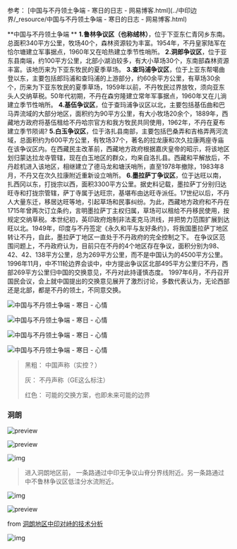 参考： [中国与不丹领土争端 - 寒日的日志 - 网易博客.html](../中印边界/_resource/中国与不丹领土争端 - 寒日的日志 - 网易博客.html)

**中国与不丹领土争端
**    **1.鲁林争议区（也称绒林）**，位于下亚东仁青冈乡东南。总面积340平方公里，牧场40个，森林资源较为丰富。1954年，不丹皇家陆军在恰尔塘建立军事据点，1960年又在哈热建立季节性哨所。
    **2.洞郎争议区**，位于亚东县南端，约100平方公里，北部小湖泊较多，有大小草场30个，东南部森林资源丰富。该地历来为下亚东牧民的夏季草场。
    **3.查玛浦争议区**，位于上亚东帮噶曲登以东，主要包括郎玛浦和查玛浦的上游部分，约60余平方公里，有草场30余个，历来为下亚东牧民的夏季草场，1959年以前，不丹牧民过界放牧，须向亚东头人交纳草税。50年代初期，不丹在森穷隆建立常年军事据点，1960年又在儿淌建立季节性哨所。
    **4.基伍争议区**，位于查玛浦争议区以北，主要包括基伍曲和巴马弄流域的大部分地区，面积约为90平方公里，有大小牧场20余个，1889年，西藏地方政府将基伍租给不丹哈宗官方和我方牧民共同使用，1962年，不丹在夏布建立季节陨谒?
    **5.白玉争议区**，位于洛扎县南部，主要包括巴桑弄和吉格弄两河流域，总面积约为600平方公里，有牧场37个，著名的拉龙康和次久拉康两座寺庙在该争议区内。在西藏民主改革前，西藏地方政府根据嘉庆皇帝的昭示，将该地区划归蒙达拉龙寺管辖，现在白玉地区的群众，均来自洛扎县。西藏和平解放后，不丹趁机进入该地区，相继建立了德马龙和塘沃哨所，直至1978年撤除，1983年8月，不丹又在次久拉康附近重新设立哨所。
    **6.墨拉萨丁争议区**，位于达旺以南，扎西冈以东，打拢宗以西，面积3300平方公里。据史料记载，墨拉萨丁分别归达旺寺和打拢宗管辖，萨丁寺属于达旺宗，基堪布由达旺寺派任。17世纪以后，不丹人大量东迁，移居达旺等地，引起草场和民事纠纷。为此，西藏地方政府和不丹在1715年曾两次订立条约，言明墨拉萨丁主权归属，草场可以租给不丹移民使用，按规定交纳草税。本世纪初，英印政府炮制非法麦克马洪线，并把势力范围扩展到达旺以北。1949年，印度与不丹签定《永久和平与友好条约》，将我国墨拉萨丁地区转让不丹，自此，墨拉萨丁地区一直处于不丹政府的完全控制之下。
    在争议区范围问题上，不丹政府认为，目前只在不丹的4个地区存在争议，面积分别为98、42、42、138平方公里，总为269平方公里，而不是中国认为的4500平方公里。1996年11月，中不11轮边界会谈中，中方提出争议区北部495平方公里归不丹，西部269平方公里归中国的交换意见，不丹对此持谨慎态度。 1997年6月，不丹召开国民会议，会上就中国提出的交换意见展开了激烈讨论，多数代表认为，无论西部还是北部，都是不丹的领土，不同意交换。

![中国与不丹领土争端 - 寒日 - 心情](_pics/中不边界_yonka/65020719637188682.jpg)

![中国与不丹领土争端 - 寒日 - 心情](_pics/中不边界_yonka/1154610354484137221.jpg)



![中国与不丹领土争端 - 寒日 - 心情](_pics/中不边界_yonka/710724316194649851.jpg)





![中国与不丹领土争端 - 寒日 - 心情](_pics/中不边界_yonka/1579356094340524863.jpg)

> 黑粗： 中国声称（实控？）
>
> 灰： 不丹声称（GE这么标注）
>
> 红色： 可能的交换方案，也即未来可能的边界





### 洞朗



![preview](_pics/中不边界_yonka/v2-149d89fdf17033be8b49b286432a3d52_r.jpg)



![preview](_pics/中不边界_yonka/v2-bffca3886427444766f0cdbc844f2fcd_r.jpg)

![img](_pics/中不边界_yonka/v2-fa2d34acb545281d51c250d509268112_1440w.png)

> 进入洞朗地区前， 一条路通过中印无争议山脊分界线附近。另一条路通过中不鲁林争议区低洼分水流附近。



![img](_pics/中不边界_yonka/v2-3e1052b30781ef2eda5d788c0fd5ab0b_1440w.png)



![preview](_pics/中不边界_yonka/v2-fb0f8207e7a26ae18a81c8a81a1d8795_r.jpg)



from [洞朗地区中印对峙的技术分析](https://zhuanlan.zhihu.com/p/28518320)



![img](_pics/中不边界_yonka/bfd6b5249872fa43fe6ecb3f1fb2cb49.jpg)















